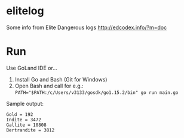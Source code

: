 # elitelog
Some info from Elite Dangerous logs http://edcodex.info/?m=doc

# Run

Use GoLand IDE or...

1. Install Go and Bash (Git for Windows)
2. Open Bash and call for e.g.: ```PATH="$PATH:/c/Users/v3133/gosdk/go1.15.2/bin" go run main.go```

Sample output:
```
Gold = 192
Indite = 3472
Gallite = 10808
Bertrandite = 3812
```